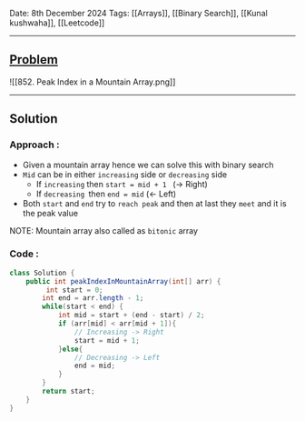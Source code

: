 
Date: 8th December 2024
Tags: [[Arrays]], [[Binary Search]], [[Kunal kushwaha]], [[Leetcode]]

---

## [Problem](https://leetcode.com/problems/peak-index-in-a-mountain-array/description/)

![[852. Peak Index in a Mountain Array.png]]

---
## Solution

### Approach :

- Given a mountain array hence we can solve this with binary search
- `Mid` can be in either `increasing` side or `decreasing` side
	- If `increasing` then `start = mid + 1 ` (-> Right)
	- If `decreasing `then `end = mid` (<- Left)
- Both `start` and `end` try to `reach peak` and then at last they `meet` and it is the peak value

NOTE: Mountain array also called as `bitonic` array
### Code :

```java
class Solution {
    public int peakIndexInMountainArray(int[] arr) {
         int start = 0;
        int end = arr.length - 1;
        while(start < end) {
            int mid = start + (end - start) / 2;
            if (arr[mid] < arr[mid + 1]){ 
	            // Increasing -> Right
                start = mid + 1;
            }else{
	            // Decreasing -> Left
                end = mid;
            }
        }
        return start;
    }
}
```
